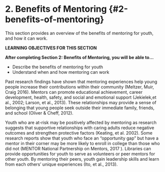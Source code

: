 # 2\. Benefits of Mentoring {#2-benefits-of-mentoring}

This section provides an overview of the benefits of mentoring for youth, and how it can work.

**LEARNING OBJECTIVES FOR THIS SECTION**

**After completing Section 2: Benefits of Mentoring, you will be able to…**

*   Describe the benefits of mentoring for youth
*   Understand when and how mentoring can work

Past research findings have shown that mentoring experiences help young people increase their contributions within their community (Meltzer, Muir, Craig 2016). Mentors can promote educational achievement, career development, health, safety, and social and emotional support (Jekielek,et al., 2002; Larson, et al., 2013). These relationships may provide a sense of belonging that young people seek outside their immediate family, friends, and school (Oliver &amp; Cheff, 2012).

Youth who are at-risk may be positively affected by mentoring as research suggests that supportive relationships with caring adults reduce negative outcomes and strengthen protective factors (Keating, et al. 2002). Some research reports show that youth who face an “opportunity gap” but have a mentor in their corner may be more likely to enroll in college than those who did not (MENTOR National Partnership on Mentors, 2017 ). Libraries can provide opportunities for youth to serve as volunteers or peer mentors for other youth. By mentoring their peers, youth gain leadership skills and learn from each others’ unique experiences (Ito, et al., 2013).